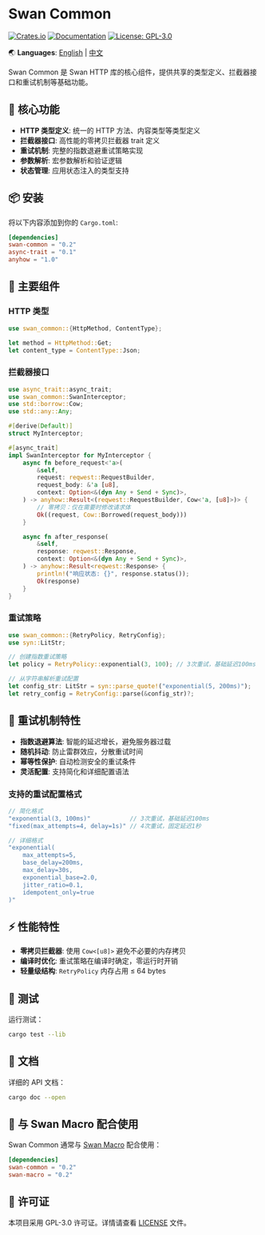 # Swan Common

[![Crates.io](https://img.shields.io/crates/v/swan-common.svg)](https://crates.io/crates/swan-common)
[![Documentation](https://docs.rs/swan-common/badge.svg)](https://docs.rs/swan-common)
[![License: GPL-3.0](https://img.shields.io/badge/License-GPL--3.0-blue.svg)](https://opensource.org/licenses/GPL-3.0)

🌏 **Languages**: [English](README.md) | [中文](README_CN.md)

Swan Common 是 Swan HTTP 库的核心组件，提供共享的类型定义、拦截器接口和重试机制等基础功能。

## 🌟 核心功能

- **HTTP 类型定义**: 统一的 HTTP 方法、内容类型等类型定义
- **拦截器接口**: 高性能的零拷贝拦截器 trait 定义
- **重试机制**: 完整的指数退避重试策略实现
- **参数解析**: 宏参数解析和验证逻辑
- **状态管理**: 应用状态注入的类型支持

## 📦 安装

将以下内容添加到你的 `Cargo.toml`:

```toml
[dependencies]
swan-common = "0.2"
async-trait = "0.1"
anyhow = "1.0"
```

## 🔧 主要组件

### HTTP 类型

```rust
use swan_common::{HttpMethod, ContentType};

let method = HttpMethod::Get;
let content_type = ContentType::Json;
```

### 拦截器接口

```rust
use async_trait::async_trait;
use swan_common::SwanInterceptor;
use std::borrow::Cow;
use std::any::Any;

#[derive(Default)]
struct MyInterceptor;

#[async_trait]
impl SwanInterceptor for MyInterceptor {
    async fn before_request<'a>(
        &self,
        request: reqwest::RequestBuilder,
        request_body: &'a [u8],
        context: Option<&(dyn Any + Send + Sync)>,
    ) -> anyhow::Result<(reqwest::RequestBuilder, Cow<'a, [u8]>)> {
        // 零拷贝：仅在需要时修改请求体
        Ok((request, Cow::Borrowed(request_body)))
    }

    async fn after_response(
        &self,
        response: reqwest::Response,
        context: Option<&(dyn Any + Send + Sync)>,
    ) -> anyhow::Result<reqwest::Response> {
        println!("响应状态: {}", response.status());
        Ok(response)
    }
}
```

### 重试策略

```rust
use swan_common::{RetryPolicy, RetryConfig};
use syn::LitStr;

// 创建指数重试策略
let policy = RetryPolicy::exponential(3, 100); // 3次重试，基础延迟100ms

// 从字符串解析重试配置
let config_str: LitStr = syn::parse_quote!("exponential(5, 200ms)");
let retry_config = RetryConfig::parse(&config_str)?;
```

## 🔄 重试机制特性

- **指数退避算法**: 智能的延迟增长，避免服务器过载
- **随机抖动**: 防止雷群效应，分散重试时间  
- **幂等性保护**: 自动检测安全的重试条件
- **灵活配置**: 支持简化和详细配置语法

### 支持的重试配置格式

```rust
// 简化格式
"exponential(3, 100ms)"           // 3次重试，基础延迟100ms
"fixed(max_attempts=4, delay=1s)" // 4次重试，固定延迟1秒

// 详细格式
"exponential(
    max_attempts=5,
    base_delay=200ms,
    max_delay=30s,
    exponential_base=2.0,
    jitter_ratio=0.1,
    idempotent_only=true
)"
```

## ⚡ 性能特性

- **零拷贝拦截器**: 使用 `Cow<[u8]>` 避免不必要的内存拷贝
- **编译时优化**: 重试策略在编译时确定，零运行时开销
- **轻量级结构**: `RetryPolicy` 内存占用 ≤ 64 bytes

## 🧪 测试

运行测试：

```bash
cargo test --lib
```

## 📖 文档

详细的 API 文档：

```bash
cargo doc --open
```

## 🤝 与 Swan Macro 配合使用

Swan Common 通常与 [Swan Macro](https://crates.io/crates/swan-macro) 配合使用：

```toml
[dependencies]
swan-common = "0.2"
swan-macro = "0.2"
```

## 📄 许可证

本项目采用 GPL-3.0 许可证。详情请查看 [LICENSE](../LICENSE) 文件。